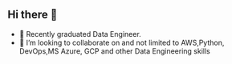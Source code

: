 ## Hi there 👋

- 🌱  Recently graduated Data Engineer.
- 👯 I’m looking to collaborate on and not limited to AWS,Python, DevOps,MS Azure, GCP and other Data Engineering skills


<!--
**laxmiprasannaimmadi/laxmiprasannaimmadi** is a ✨ _special_ ✨ repository because its `README.md` (this file) appears on your GitHub profile.

Here are some ideas to get you started:

- 🌱 I’m currently learning new Data Engineering skills
- 👯 I’m looking to collaborate on and not limited to AWS,Python, DevOps,MS Azure, GCP and other Data Engineering skills
- 🤔 I’m looking for help with ...
- 💬 Ask me about ...
- 📫 How to reach me: ...
- 😄 Pronouns: ...
- ⚡ Fun fact: ...
-->
